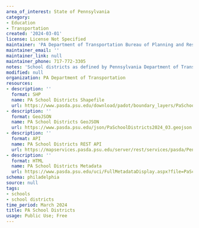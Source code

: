 ```yaml
---
area_of_interest: State of Pennsylvania
category:
- Education
- Transportation
created: '2024-03-01'
license: License Not Specified
maintainer: 'PA Department of Transportation Bureau of Planning and Research'
maintainer_email: ''
maintainer_link: null
maintainer_phone: 717-772-3305
notes: 'School districts as defined by Pennsylvania Department of Transportation, Bureau of Planning and Research, Cartographic Information Division'
modified: null
organization: PA Department of Transportation
resources:
- description: ''
  format: SHP
  name: PA School Districts Shapefile
  url: https://www.pasda.psu.edu/download/padot/boundary_layers/PaSchoolDistricts2024_03.zip
- description: ''
  format: GeoJSON
  name: PA School Districts GeoJSON
  url: https://www.pasda.psu.edu/json/PaSchoolDistricts2024_03.geojson
- description: ''
  format: API
  name: PA School Districts REST API
  url: https://mapservices.pasda.psu.edu/server/rest/services/pasda/PennDOT/MapServer
- description: ''
  format: HTML
  name: PA School Districts Metadata
  url: https://www.pasda.psu.edu/uci/FullMetadataDisplay.aspx?file=PaSchoolDistricts2024_03.xml
schema: philadelphia
source: null
tags: 
- schools
- school districts
time_period: March 2024
title: PA School Districts
usage: Public Use; Free
---
```



